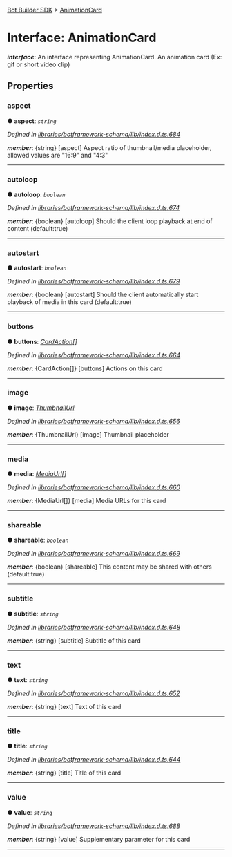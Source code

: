 [Bot Builder SDK](../README.md) > [AnimationCard](../interfaces/botbuilder.animationcard.md)



# Interface: AnimationCard

*__interface__*: An interface representing AnimationCard. An animation card (Ex: gif or short video clip)



## Properties
<a id="aspect"></a>

###  aspect

**●  aspect**:  *`string`* 

*Defined in [libraries/botframework-schema/lib/index.d.ts:684](https://github.com/Microsoft/botbuilder-js/blob/f596b7c/libraries/botframework-schema/lib/index.d.ts#L684)*


*__member__*: {string} [aspect] Aspect ratio of thumbnail/media placeholder, allowed values are "16:9" and "4:3"





___

<a id="autoloop"></a>

###  autoloop

**●  autoloop**:  *`boolean`* 

*Defined in [libraries/botframework-schema/lib/index.d.ts:674](https://github.com/Microsoft/botbuilder-js/blob/f596b7c/libraries/botframework-schema/lib/index.d.ts#L674)*


*__member__*: {boolean} [autoloop] Should the client loop playback at end of content (default:true)





___

<a id="autostart"></a>

###  autostart

**●  autostart**:  *`boolean`* 

*Defined in [libraries/botframework-schema/lib/index.d.ts:679](https://github.com/Microsoft/botbuilder-js/blob/f596b7c/libraries/botframework-schema/lib/index.d.ts#L679)*


*__member__*: {boolean} [autostart] Should the client automatically start playback of media in this card (default:true)





___

<a id="buttons"></a>

###  buttons

**●  buttons**:  *[CardAction](botbuilder.cardaction.md)[]* 

*Defined in [libraries/botframework-schema/lib/index.d.ts:664](https://github.com/Microsoft/botbuilder-js/blob/f596b7c/libraries/botframework-schema/lib/index.d.ts#L664)*


*__member__*: {CardAction[]} [buttons] Actions on this card





___

<a id="image"></a>

###  image

**●  image**:  *[ThumbnailUrl](botbuilder.thumbnailurl.md)* 

*Defined in [libraries/botframework-schema/lib/index.d.ts:656](https://github.com/Microsoft/botbuilder-js/blob/f596b7c/libraries/botframework-schema/lib/index.d.ts#L656)*


*__member__*: {ThumbnailUrl} [image] Thumbnail placeholder





___

<a id="media"></a>

###  media

**●  media**:  *[MediaUrl](botbuilder.mediaurl.md)[]* 

*Defined in [libraries/botframework-schema/lib/index.d.ts:660](https://github.com/Microsoft/botbuilder-js/blob/f596b7c/libraries/botframework-schema/lib/index.d.ts#L660)*


*__member__*: {MediaUrl[]} [media] Media URLs for this card





___

<a id="shareable"></a>

###  shareable

**●  shareable**:  *`boolean`* 

*Defined in [libraries/botframework-schema/lib/index.d.ts:669](https://github.com/Microsoft/botbuilder-js/blob/f596b7c/libraries/botframework-schema/lib/index.d.ts#L669)*


*__member__*: {boolean} [shareable] This content may be shared with others (default:true)





___

<a id="subtitle"></a>

###  subtitle

**●  subtitle**:  *`string`* 

*Defined in [libraries/botframework-schema/lib/index.d.ts:648](https://github.com/Microsoft/botbuilder-js/blob/f596b7c/libraries/botframework-schema/lib/index.d.ts#L648)*


*__member__*: {string} [subtitle] Subtitle of this card





___

<a id="text"></a>

###  text

**●  text**:  *`string`* 

*Defined in [libraries/botframework-schema/lib/index.d.ts:652](https://github.com/Microsoft/botbuilder-js/blob/f596b7c/libraries/botframework-schema/lib/index.d.ts#L652)*


*__member__*: {string} [text] Text of this card





___

<a id="title"></a>

###  title

**●  title**:  *`string`* 

*Defined in [libraries/botframework-schema/lib/index.d.ts:644](https://github.com/Microsoft/botbuilder-js/blob/f596b7c/libraries/botframework-schema/lib/index.d.ts#L644)*


*__member__*: {string} [title] Title of this card





___

<a id="value"></a>

###  value

**●  value**:  *`string`* 

*Defined in [libraries/botframework-schema/lib/index.d.ts:688](https://github.com/Microsoft/botbuilder-js/blob/f596b7c/libraries/botframework-schema/lib/index.d.ts#L688)*


*__member__*: {string} [value] Supplementary parameter for this card





___


